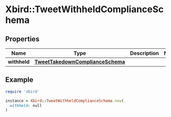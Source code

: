 # Xbird::TweetWithheldComplianceSchema

## Properties

| Name | Type | Description | Notes |
| ---- | ---- | ----------- | ----- |
| **withheld** | [**TweetTakedownComplianceSchema**](TweetTakedownComplianceSchema.md) |  |  |

## Example

```ruby
require 'xbird'

instance = Xbird::TweetWithheldComplianceSchema.new(
  withheld: null
)
```

